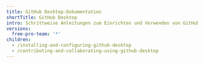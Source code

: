 ```yaml
---
title: GitHub Desktop-Dokumentation
shortTitle: GitHub Desktop
intro: Schrittweise Anleitungen zum Einrichten und Verwenden von GitHub Desktop zum Verwalten Deiner Projektarbeit.
versions:
  free-pro-team: '*'
children:
  - /installing-and-configuring-github-desktop
  - /contributing-and-collaborating-using-github-desktop
---
```


